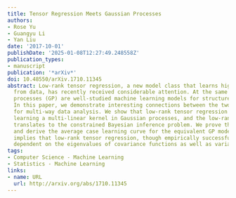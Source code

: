```yaml
---
title: Tensor Regression Meets Gaussian Processes
authors:
- Rose Yu
- Guangyu Li
- Yan Liu
date: '2017-10-01'
publishDate: '2025-01-08T12:27:49.248558Z'
publication_types:
- manuscript
publication: '*arXiv*'
doi: 10.48550/arXiv.1710.11345
abstract: Low-rank tensor regression, a new model class that learns high-order correlation
  from data, has recently received considerable attention. At the same time, Gaussian
  processes (GP) are well-studied machine learning models for structure learning.
  In this paper, we demonstrate interesting connections between the two, especially
  for multi-way data analysis. We show that low-rank tensor regression is essentially
  learning a multi-linear kernel in Gaussian processes, and the low-rank assumption
  translates to the constrained Bayesian inference problem. We prove the oracle inequality
  and derive the average case learning curve for the equivalent GP model. Our finding
  implies that low-rank tensor regression, though empirically successful, is highly
  dependent on the eigenvalues of covariance functions as well as variable correlations.
tags:
- Computer Science - Machine Learning
- Statistics - Machine Learning
links:
- name: URL
  url: http://arxiv.org/abs/1710.11345
---
```

